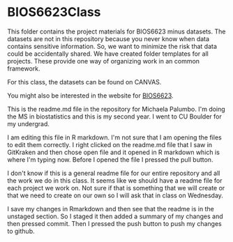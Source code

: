 # BIOS6623Class

This folder contains the project materials for BIOS6623 minus datasets.  The datasets are not in this repository because you never know when data contains sensitive information. So, we want to minimize the risk that data could be accidentally shared. We have created folder templates for all projects. These provide one way of organizing work in an common framework.

For this class, the datasets can be found on CANVAS.

You might also be interested in the website for [BIOS6623](https://bios6623-ucd.github.oi).

This is the readme.md file in the repository for Michaela Palumbo. 
I'm doing the MS in biostatistics and this is my second year. I went to CU Boulder for my undergrad.

I am editing this file in R markdown. I'm not sure that I am opening the files to edit them correctly. 
I right clicked on the readme.md file that I saw in GitKraken and then chose open file and it opened in R markdown which is where I'm typing now. Before I opened the file I pressed the pull button. 

I don't know if this is a general readme file for our entire repository and all the work we do in this class. It seems like we should have a readme file for each project we work on. Not sure if that is something that we will create or that we need to create on our own so I will ask that in class on Wednesday. 

I save my changes in Rmarkdown and then see that the readme is in the unstaged section. So I staged it then added a summary of my changes and then pressed commit. Then I pressed the push button to push my changes to github.

